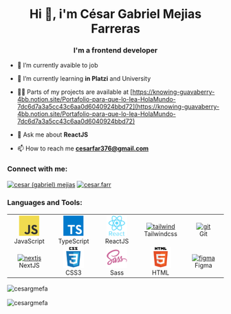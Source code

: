 <h1 align="center">Hi 👋, i'm César Gabriel Mejias Farreras</h1>
<h3 align="center">I'm a frontend developer</h3>

- 🔭 I’m currently avaible to job

- 🌱 I’m currently learning **in Platzi** and University

- 👨‍💻 Parts of my projects are available at [https://knowing-guavaberry-4bb.notion.site/Portafolio-para-que-lo-lea-HolaMundo-7dc6d7a3a5cc43c6aa0d6040924bbd72](https://knowing-guavaberry-4bb.notion.site/Portafolio-para-que-lo-lea-HolaMundo-7dc6d7a3a5cc43c6aa0d6040924bbd72)

- 💬 Ask me about **ReactJS**

- 📫 How to reach me **cesarfar376@gmail.com**

<h3 align="left">Connect with me:</h3>
<p align="left">
<a href="https://linkedin.com/in/cesar (gabriel) mejias" target="blank"><img align="center" src="https://raw.githubusercontent.com/rahuldkjain/github-profile-readme-generator/master/src/images/icons/Social/linked-in-alt.svg" alt="cesar (gabriel) mejias" height="30" width="40" /></a>
<a href="https://instagram.com/cesar.farr" target="blank"><img align="center" src="https://raw.githubusercontent.com/rahuldkjain/github-profile-readme-generator/master/src/images/icons/Social/instagram.svg" alt="cesar.farr" height="30" width="40" /></a>
</p>

<h3 align="left">Languages and Tools:</h3>
<table>
  <tr>
    <td align="center" width="96">
      <a href="https://developer.mozilla.org/en-US/docs/Web/JavaScript" target="_blank" rel="noreferrer">
        <img src="https://raw.githubusercontent.com/devicons/devicon/master/icons/javascript/javascript-original.svg" alt="javascript" width="48" height="48" />
      </a>
      <br>JavaScript
    </td>
    <td align="center" width="96">
      <a href="https://www.typescriptlang.org/" target="_blank" rel="noreferrer">
        <img src="https://raw.githubusercontent.com/devicons/devicon/master/icons/typescript/typescript-original.svg" alt="typescript" width="48" height="48" />
      </a>
      <br>TypeScript
    </td>
    <td align="center" width="96">
      <a href="https://reactjs.org/" target="_blank" rel="noreferrer">
        <img src="https://raw.githubusercontent.com/devicons/devicon/master/icons/react/react-original-wordmark.svg" alt="react" width="48" height="48" />
      </a>
      <br>ReactJS
    </td>
    <td align="center" width="96">
      <a href="https://tailwindcss.com/" target="_blank" rel="noreferrer">
        <img src="https://www.vectorlogo.zone/logos/tailwindcss/tailwindcss-icon.svg" alt="tailwind" width="48" height="48" />
      </a>
      <br>Tailwindcss
    </td>
    <td align="center" width="96">
      <a href="https://git-scm.com/" target="_blank" rel="noreferrer">
        <img src="https://www.vectorlogo.zone/logos/git-scm/git-scm-icon.svg" alt="git" width="48" height="48" />
      </a>
      <br>Git
    </td>
  </tr>
  
  <tr>
    <td align="center" width="96">
      <a href="https://nextjs.org/" target="_blank" rel="noreferrer">
        <img src="https://cdn.worldvectorlogo.com/logos/nextjs-2.svg" alt="nextjs" width="48" height="48" />
      </a>
      <br>NextJS
    </td>
    <td align="center" width="96"> 
      <a href="https://www.w3schools.com/css/" target="_blank" rel="noreferrer">
        <img src="https://raw.githubusercontent.com/devicons/devicon/master/icons/css3/css3-original-wordmark.svg" alt="css3" width="48" height="48" />
      </a>
      <br>CSS3
    </td>
    <td align="center"  width="96">
      <a  href="https://sass-lang.com" target="_blank" rel="noreferrer">
        <img src="https://raw.githubusercontent.com/devicons/devicon/master/icons/sass/sass-original.svg" alt="sass" width="48" height="48" />
      </a>
      <br>Sass
    </td>
    <td align="center"  width="96">
      <a href="https://www.w3.org/html/" target="_blank" rel="noreferrer">
        <img src="https://raw.githubusercontent.com/devicons/devicon/master/icons/html5/html5-original-wordmark.svg" alt="html5" width="48" height="48" />
      </a>
      <br>HTML
    </td>
    <td align="center" width="96">
      <a href="https://www.figma.com/" target="_blank" rel="noreferrer">
        <img src="https://www.vectorlogo.zone/logos/figma/figma-icon.svg" alt="figma" width="48" height="48" />
      </a>
      <br>Figma
    </td>
  </tr>
</table>

<p><img align="center" src="https://github-readme-stats.vercel.app/api/top-langs?username=cesargmefa&show_icons=true&locale=en&layout=compact" alt="cesargmefa" /></p>

<p><img align="center" src="https://github-readme-streak-stats.herokuapp.com/?user=cesargmefa&" alt="cesargmefa" /></p>

